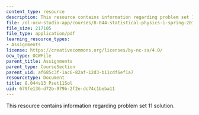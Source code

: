 ```yaml
---
content_type: resource
description: This resource contains information regarding problem set 11 solution.
file: /ol-ocw-studio-app/courses/8-044-statistical-physics-i-spring-2013/679fe136d72b979b2f2edc74c1beba11_MIT8_044S13_pss11.pdf
file_size: 217105
file_type: application/pdf
learning_resource_types:
- Assignments
license: https://creativecommons.org/licenses/by-nc-sa/4.0/
ocw_type: OCWFile
parent_title: Assignments
parent_type: CourseSection
parent_uid: af685c3f-1ac6-82af-12d3-b11cdf6ef1a7
resourcetype: Document
title: 8.044s13 Pset11Sol
uid: 679fe136-d72b-979b-2f2e-dc74c1beba11
---
```

This resource contains information regarding problem set 11 solution.